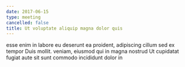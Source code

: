 ```yaml
---
date: 2017-06-15
type: meeting
cancelled: false
title: Ut voluptate aliquip magna dolor quis
---
```

esse enim in labore eu deserunt ea proident, adipiscing cillum sed ex tempor Duis mollit. veniam, eiusmod qui in magna nostrud Ut cupidatat fugiat aute sit sunt commodo incididunt dolor in